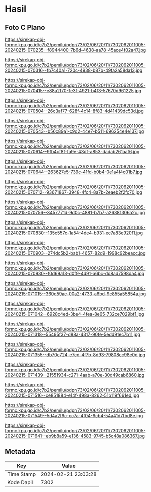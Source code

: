 # Hasil

## Foto C Plano

https://sirekap-obj-formc.kpu.go.id/c7b2/pemilu/pdpr/73/02/06/20/11/7302062011005-20240215-070235--f8944400-7b6d-4638-aa78-45ace4f02a47.jpg

https://sirekap-obj-formc.kpu.go.id/c7b2/pemilu/pdpr/73/02/06/20/11/7302062011005-20240215-070316--fb7c40a1-720c-4938-b87b-49fa2a58da13.jpg

https://sirekap-obj-formc.kpu.go.id/c7b2/pemilu/pdpr/73/02/06/20/11/7302062011005-20240215-070415--e88a2f70-1e3f-4921-b4f3-57670d961225.jpg

https://sirekap-obj-formc.kpu.go.id/c7b2/pemilu/pdpr/73/02/06/20/11/7302062011005-20240215-070504--26c3af77-628f-4c14-8f83-4d41439dc53d.jpg

https://sirekap-obj-formc.kpu.go.id/c7b2/pemilu/pdpr/73/02/06/20/11/7302062011005-20240215-070543--b56c89a1-c9d2-44e7-b511-696254e4e137.jpg

https://sirekap-obj-formc.kpu.go.id/c7b2/pemilu/pdpr/73/02/06/20/11/7302062011005-20240215-070614--9fb4cf8f-fa9e-43df-a853-dadab261aaf6.jpg

https://sirekap-obj-formc.kpu.go.id/c7b2/pemilu/pdpr/73/02/06/20/11/7302062011005-20240215-070644--263627e5-739c-41fd-b0b4-0e1a4f4c01b7.jpg

https://sirekap-obj-formc.kpu.go.id/c7b2/pemilu/pdpr/73/02/06/20/11/7302062011005-20240215-070712--93671867-3948-4fc4-8a7b-2eaeb2f2fc70.jpg

https://sirekap-obj-formc.kpu.go.id/c7b2/pemilu/pdpr/73/02/06/20/11/7302062011005-20240215-070756--3457771d-9d0c-4881-b7b7-a26381306a2c.jpg

https://sirekap-obj-formc.kpu.go.id/c7b2/pemilu/pdpr/73/02/06/20/11/7302062011005-20240215-070830--135c557c-1a54-4de4-b931-ec7a83e920f1.jpg

https://sirekap-obj-formc.kpu.go.id/c7b2/pemilu/pdpr/73/02/06/20/11/7302062011005-20240215-070903--274dc5b2-bab1-4657-82d9-1998c92beacc.jpg

https://sirekap-obj-formc.kpu.go.id/c7b2/pemilu/pdpr/73/02/06/20/11/7302062011005-20240215-070930--f0d69a13-d0f9-4d91-a6bc-dd8ad7598da4.jpg

https://sirekap-obj-formc.kpu.go.id/c7b2/pemilu/pdpr/73/02/06/20/11/7302062011005-20240215-071015--360d59ae-00a2-4733-a6bd-9c855a55854a.jpg

https://sirekap-obj-formc.kpu.go.id/c7b2/pemilu/pdpr/73/02/06/20/11/7302062011005-20240215-071042--6928c4ed-3be4-4fea-8e65-732ce7029bf1.jpg

https://sirekap-obj-formc.kpu.go.id/c7b2/pemilu/pdpr/73/02/06/20/11/7302062011005-20240215-071318--55495f37-d88a-4317-90fe-5edd91ec7b11.jpg

https://sirekap-obj-formc.kpu.go.id/c7b2/pemilu/pdpr/73/02/06/20/11/7302062011005-20240215-071355--db70c724-e7cd-4f7b-8d93-79808cc98e0d.jpg

https://sirekap-obj-formc.kpu.go.id/c7b2/pemilu/pdpr/73/02/06/20/11/7302062011005-20240215-071439--21551934-c271-4aab-a70e-30d49cab6860.jpg

https://sirekap-obj-formc.kpu.go.id/c7b2/pemilu/pdpr/73/02/06/20/11/7302062011005-20240215-071516--ce851884-e14f-498a-8262-51b119f661ed.jpg

https://sirekap-obj-formc.kpu.go.id/c7b2/pemilu/pdpr/73/02/06/20/11/7302062011005-20240215-071549--5d4a2f9c-cc7a-4f04-9cb4-54a41d7fbd8e.jpg

https://sirekap-obj-formc.kpu.go.id/c7b2/pemilu/pdpr/73/02/06/20/11/7302062011005-20240215-071641--eb9b8a59-e136-4583-9745-b5c48a086367.jpg


## Metadata

| Key        | Value               |
| ---------- | ------------------- |
| Time Stamp | 2024-02-21 23:03:28 |
| Kode Dapil | 7302                |



